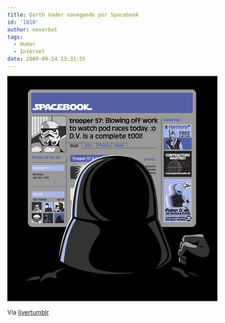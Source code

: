 ```yaml
---
title: Darth Vader navegando por Spacebook
id: '1810'
author: neverbot
tags:
  - Humor
  - Internet
date: 2009-09-14 13:31:55
---
```


[![](./darth-vader-navegando-por-spacebook/tumblr_kpxish1IMc1qzw01to1_500.png)](http://livercake.tumblr.com/post/187306181/ok-thats-it-im-installing-a-firewall-on-the)

Vía [livertumblr](http://livercake.tumblr.com/post/187306181/ok-thats-it-im-installing-a-firewall-on-the)